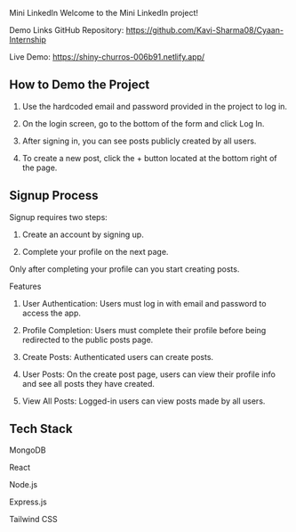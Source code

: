 Mini LinkedIn
Welcome to the Mini LinkedIn project!

Demo Links
GitHub Repository: https://github.com/Kavi-Sharma08/Cyaan-Internship

Live Demo: https://shiny-churros-006b91.netlify.app/

How to Demo the Project
-------------------------

1) Use the hardcoded email and password provided in the project to log in.

2) On the login screen, go to the bottom of the form and click Log In.

3) After signing in, you can see posts publicly created by all users.

4) To create a new post, click the + button located at the bottom right of the page.

Signup Process
--------------
Signup requires two steps:

1) Create an account by signing up.

2) Complete your profile on the next page.

Only after completing your profile can you start creating posts.

Features
1) User Authentication: Users must log in with email and password to access the app.

2) Profile Completion: Users must complete their profile before being redirected to the public posts page.

3) Create Posts: Authenticated users can create posts.

4) User Posts: On the create post page, users can view their profile info and see all posts they have created.

5) View All Posts: Logged-in users can view posts made by all users.

Tech Stack
------------
MongoDB

React

Node.js

Express.js

Tailwind CSS


